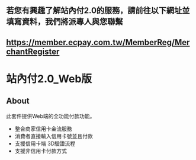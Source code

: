 ## 若您有興趣了解站內付2.0的服務，請前往以下網址並填寫資料，我們將派專人與您聯繫
## https://member.ecpay.com.tw/MemberReg/MerchantRegister

# 站內付2.0_Web版

## About

此套件提供Web端的全功能付款功能。

- 整合商家信用卡金流服務
- 消費者直接輸入信用卡號並且付款
- 支援信用卡端 3D驗證流程
- 支援非信用卡付款方式
